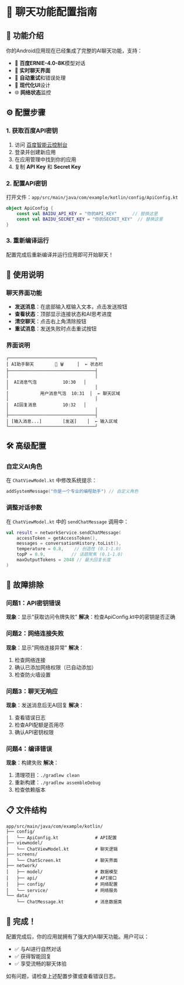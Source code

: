 # 💬 聊天功能配置指南

## 🚀 功能介绍

你的Android应用现在已经集成了完整的AI聊天功能，支持：

- 🤖 **百度ERNIE-4.0-8K**模型对话
- 💬 **实时聊天界面**
- 🔄 **自动重试**和错误处理
- 📱 **现代化UI**设计
- 🌐 **网络状态**监控

## ⚙️ 配置步骤

### 1. 获取百度API密钥

1. 访问 [百度智能云控制台](https://console.bce.baidu.com/)
2. 登录并创建新应用
3. 在应用管理中找到你的应用
4. 复制 **API Key** 和 **Secret Key**

### 2. 配置API密钥

打开文件：`app/src/main/java/com/example/kotlin/config/ApiConfig.kt`

```kotlin
object ApiConfig {
    const val BAIDU_API_KEY = "你的API_KEY"      // 替换这里
    const val BAIDU_SECRET_KEY = "你的SECRET_KEY"  // 替换这里
}
```

### 3. 重新编译运行

配置完成后重新编译并运行应用即可开始聊天！

## 📱 使用说明

### 聊天界面功能

- **发送消息**：在底部输入框输入文本，点击发送按钮
- **查看状态**：顶部显示连接状态和AI思考进度
- **清空聊天**：点击右上角清除按钮
- **重试消息**：发送失败时点击重试按钮

### 界面说明

```
┌─────────────────────────────────┐
│ AI助手聊天        🔄 🗑️     │  ← 状态栏
├─────────────────────────────────┤
│                                 │
│  AI消息气泡          10:30   │
│                                 │
│            用户消息气泡  10:31  │  ← 聊天区域
│                                 │
│  AI回复消息          10:32   │
│                                 │
├─────────────────────────────────┤
│ [输入消息...]        [发送]    │  ← 输入区域
└─────────────────────────────────┘
```

## 🛠️ 高级配置

### 自定义AI角色

在 `ChatViewModel.kt` 中修改系统提示：

```kotlin
addSystemMessage("你是一个专业的编程助手") // 自定义角色
```

### 调整对话参数

在 `ChatViewModel.kt` 中的 `sendChatMessage` 调用中：

```kotlin
val result = networkService.sendChatMessage(
    accessToken = getAccessToken(),
    messages = conversationHistory.toList(),
    temperature = 0.8,    // 创造性 (0.1-1.0)
    topP = 0.9,          // 话题聚焦 (0.1-1.0)
    maxOutputTokens = 2048 // 最大回复长度
)
```

## 🔧 故障排除

### 问题1：API密钥错误
**现象**：显示"获取访问令牌失败"
**解决**：检查ApiConfig.kt中的密钥是否正确

### 问题2：网络连接失败
**现象**：显示"网络连接异常"
**解决**：
1. 检查网络连接
2. 确认已添加网络权限（已自动添加）
3. 检查防火墙设置

### 问题3：聊天无响应
**现象**：发送消息后无AI回复
**解决**：
1. 查看错误日志
2. 检查API配额是否用尽
3. 确认API密钥权限

### 问题4：编译错误
**现象**：构建失败
**解决**：
1. 清理项目：`./gradlew clean`
2. 重新构建：`./gradlew assembleDebug`
3. 检查依赖版本

## 📋 文件结构

```
app/src/main/java/com/example/kotlin/
├── config/
│   └── ApiConfig.kt              # API配置
├── viewmodel/
│   └── ChatViewModel.kt          # 聊天逻辑
├── screens/
│   └── ChatScreen.kt             # 聊天界面
├── network/
│   ├── model/                    # 数据模型
│   ├── api/                      # API接口
│   ├── config/                   # 网络配置
│   └── service/                  # 网络服务
└── data/
    └── ChatMessage.kt            # 消息数据类
```

## 🎉 完成！

配置完成后，你的应用就拥有了强大的AI聊天功能。用户可以：

- ✅ 与AI进行自然对话
- ✅ 获得智能回复
- ✅ 享受流畅的聊天体验

如有问题，请检查上述配置步骤或查看错误日志。 
